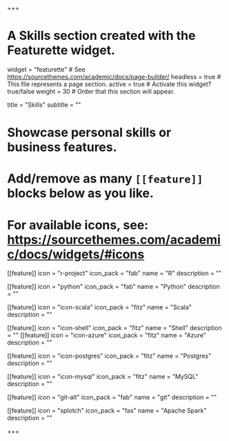+++
# A Skills section created with the Featurette widget.
widget = "featurette"  # See https://sourcethemes.com/academic/docs/page-builder/
headless = true  # This file represents a page section.
active = true  # Activate this widget? true/false
weight = 30  # Order that this section will appear.

title = "Skills"
subtitle = ""

# Showcase personal skills or business features.
# 
# Add/remove as many `[[feature]]` blocks below as you like.
# 
# For available icons, see: https://sourcethemes.com/academic/docs/widgets/#icons

[[feature]]
  icon = "r-project"
  icon_pack = "fab"
  name = "R"
  description = ""  

[[feature]]
  icon = "python"
  icon_pack = "fab"
  name = "Python"
  description = ""  

[[feature]]
  icon = "icon-scala"
  icon_pack = "fitz"
  name = "Scala"
  description = "" 

[[feature]]
  icon = "icon-shell"
  icon_pack = "fitz"
  name = "Shell"
  description = ""
[[feature]]
  icon = "icon-azure"
  icon_pack = "fitz"
  name = "Azure"
  description = ""

[[feature]]
  icon = "icon-postgres"
  icon_pack = "fitz"
  name = "Postgres"
  description = ""

[[feature]]
  icon = "icon-mysql"
  icon_pack = "fitz"
  name = "MySQL"
  description = ""          

[[feature]]
  icon = "git-alt"
  icon_pack = "fab"
  name = "git"
  description = ""
    
  
[[feature]]
  icon = "splotch"
  icon_pack = "fas"
  name = "Apache Spark"
  description = ""

+++
